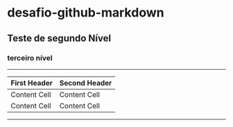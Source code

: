 # desafio-github-markdown
## Teste de segundo Nível
### terceiro nível

-----

| First Header  | Second Header |
| ------------- | ------------- |
| Content Cell  | Content Cell  |
| Content Cell  | Content Cell  |

---
